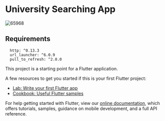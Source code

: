 # University Searching App
![65968](https://user-images.githubusercontent.com/46857727/133474658-0ad06409-4e93-4147-97fd-cbdeaf3c7cab.jpg)
## Requirements
```
  http: ^0.13.3
  url_launcher: ^6.0.9
  pull_to_refresh: ^2.0.0
```

This project is a starting point for a Flutter application.

A few resources to get you started if this is your first Flutter project:

- [Lab: Write your first Flutter app](https://flutter.dev/docs/get-started/codelab)
- [Cookbook: Useful Flutter samples](https://flutter.dev/docs/cookbook)

For help getting started with Flutter, view our
[online documentation](https://flutter.dev/docs), which offers tutorials,
samples, guidance on mobile development, and a full API reference.
